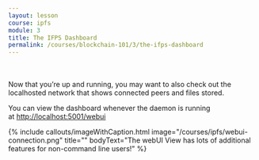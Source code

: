 ```yaml
---
layout: lesson
course: ipfs
module: 3
title: The IFPS Dashboard
permalink: /courses/blockchain-101/3/the-ifps-dashboard
---
```


<br>
<br>
<span class="openingParagraph">
Now that you’re up and running, you may want to also check out the localhosted network that shows connected peers and files stored.</span>

You can view the dashboard whenever the daemon is running at <a href="http://localhost:5001/webui" target="_blank" rel="noopener noreferrer">http://localhost:5001/webui</a>

{% include callouts/imageWithCaption.html
	image="/courses/ipfs/webui-connection.png"
	title=""
	bodyText="The webUI View has lots of additional features for non-command line users!"
%}
